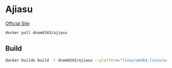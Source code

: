 # Ajiasu

[Official Site](https://www.91ajs.com/)

```bash
docker pull dnomd343/ajiasu
```

## Build

```bash
docker buildx build -t dnomd343/ajiasu --platform="linux/amd64,linux/arm64,linux/386,linux/arm/v7" https://github.com/dnomd343/ajiasu-docker.git --push
```
